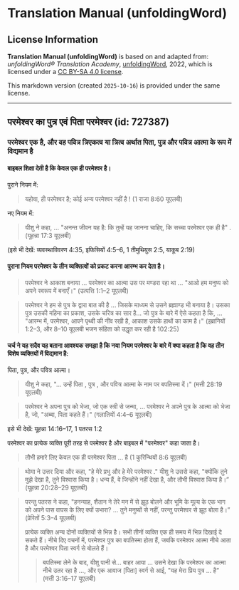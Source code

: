 # Translation Manual (unfoldingWord)

## License Information

**Translation Manual (unfoldingWord)** is based on and adapted from: _unfoldingWord® Translation Academy_, [unfoldingWord](https://unfoldingword.org/utw), 2022, which is licensed under a [CC BY-SA 4.0 license](https://creativecommons.org/licenses/by-sa/4.0/legalcode.en).

This markdown version (created `2025-10-16`) is provided under the same license.



--------------------------------

## परमेश्वर का पुत्र एवं पिता परमेश्वर (id: 727387)

### परमेश्वर एक है, और वह पवित्र त्रिएकत्व या त्रित्व अर्थात पिता, पुत्र और पवित्र आत्मा के रूप में विद्यमान है

#### बाइबल शिक्षा देती है कि केवल एक ही परमेश्वर है।

पुराने नियम में:

> यहोवा, ही परमेश्वर है; कोई अन्य परमेश्वर नहीं है ! (1 राजा 8:60 यूएलबी)

नए नियम में:

> यीशु ने कहा, ... "अनन्त जीवन यह है: कि तुम्हें यह जानना चाहिए, कि सच्चा परमेश्वर एक ही है" . (यूहन्ना 17:3 यूएलबी)

(इसे भी देखें: व्यवस्थाविवरण 4:35, इफिसियों 4:5–6, 1 तीमुथियुस 2:5, याकूब 2:19\)

#### पुराना नियम परमेश्वर के तीन व्यक्तित्वों को प्रकट करना आरम्भ कर देता है।

> परमेश्वर ने आकाश बनाया ... परमेश्वर का आत्मा उस पर मण्डरा रहा था ... "आओ हम मनुष्य को अपने स्वरूप में बनाएँ।" (उत्पत्ति 1:1–2 यूएलबी)

> परमेश्वर ने हम से पुत्र के द्वारा बात की है ... जिसके माध्यम से उसने ब्रह्माण्ड भी बनाया है। उसका पुत्र उसकी महिमा का प्रकाश, उसके चरित्र का सार है... जो पुत्र के बारे में ऐसे कहता है कि, ... "आरम्भ में, परमेश्वर, आपने पृथ्वी की नींव रखी है, आकाश उसके हाथों का काम है।" (इब्रानियों 1:2–3, और 8–10 यूएलबी भजन संहिता को उद्धृत कर रही है 102:25\)

#### चर्च ने यह सदैव यह बताना आवश्यक समझा है कि नया नियम परमेश्वर के बारे में क्या कहता है कि वह तीन विशेष व्यक्तियों में विद्यमान है:

पिता, पुत्र, और पवित्र आत्मा।

> यीशु ने कहा, "... उन्हें पिता , पुत्र , और पवित्र आत्मा के नाम पर बपतिस्मा दें।" (मत्ती 28:19 यूएलबी)

> परमेश्वर ने अपना पुत्र को भेजा, जो एक स्त्री से जन्मा, ... परमेश्वर ने अपने पुत्र के आत्मा को भेजा है, जो, "अब्बा, पिता कहते हैं।" (गलातियों 4:4–6 यूएलबी)

इसे भी देखें: यूहन्ना 14:16–17, 1 पतरस 1:2

परमेश्वर का प्रत्येक व्यक्ति पूरी तरह से परमेश्वर है और बाइबल में "परमेश्वर" कहा जाता है।

> तौभी हमारे लिए केवल एक ही परमेश्वर पिता ... है (1 कुरिन्थियों 8:6 यूएलबी)

> थोमा ने उत्तर दिया और कहा, "हे मेरे प्रभु और हे मेरे परमेश्वर ." यीशु ने उससे कहा, "क्योंकि तुने मुझे देखा है, तुने विश्वास किया है। धन्य हैं, वे जिन्होंने नहीं देखा है, और तौभी विश्वास किया है।” (यूहन्ना 20:28–29 यूएलबी)

> परन्तु पतरस ने कहा, "हनन्याह, शैतान ने तेरे मन में से झूठ बोलने और भूमि के मूल्य के एक भाग को अपने पास वापस के लिए क्यों उभारा? ... तुने मनुष्यों से नहीं, परन्तु परमेश्वर से झूठ बोला है।” (प्रेरितों 5:3–4 यूएलबी)
> 
> प्रत्येक व्यक्ति अन्य दोनों व्यक्तियों से भिन्न है। सभी तीनों व्यक्ति एक ही समय में भिन्न दिखाई दे सकते हैं। नीचे दिए वचनों में, परमेश्वर पुत्र का बपतिस्मा होता हैं, जबकि परमेश्वर आत्मा नीचे आता है और परमेश्वर पिता स्वर्ग से बोलते हैं।
> 
> 
> > बपतिस्मा लेने के बाद, यीशु पानी से... बाहर आया ... उसने देखा कि परमेश्वर का आत्मा नीचे उतर रहा है ..., और एक आवाज \[पिता] स्वर्ग से आई, "यह मेरा प्रिय पुत्र ... है” (मत्ती 3:16–17 यूएलबी)


